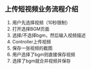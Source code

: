 ## 上传短视频业务流程介绍
1. 用户先选择视频（10秒限制）
2. 打开选择BGM页面
3. 选择/不选择bgm，然后输入视频描述
4. Controller上传视频
5. 保存一张视频的截图
6. 用户选择了bgm则直接保存视频
7. 选择了bgm就合并视频并保存